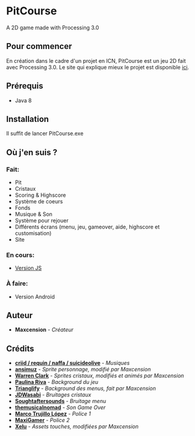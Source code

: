 # PitCourse

A 2D game made with Processing 3.0

## Pour commencer

En création dans le cadre d'un projet en ICN, PitCourse est un jeu 2D fait avec Processing 3.0. Le site qui explique mieux le projet est disponible [ici](http://pitcourse.cf).

## Prérequis

* Java 8

## Installation

Il suffit de lancer PitCourse.exe

## Où j'en suis ?

### Fait:

* Pit
* Cristaux
* Scoring & Highscore
* Système de coeurs
* Fonds
* Musique & Son
* Système pour rejouer
* Différents écrans (menu, jeu, gameover, aide, highscore et customisation)
* Site

### En cours:

* [Version JS](https://www.github.com/Maxcension/PitCourse-Demo)

### À faire:

* Version Android

## Auteur

* **Maxcension** - *Créateur*

## Crédits

* [**criid / requin / naffa / suicideolive**](https://twitter.com/suicideolive) - *Musiques*
* [**ansimuz**](https://ansimuz.itch.io/grotto-escape-chibi-monsters) - *Sprite personnage, modifié par Maxcension*
* [**Warren Clark**](https://lionheart963.itch.io/free-platformer-assets) - *Sprites cristaux, modifiés et animés par Maxcension*
* [**Paulina Riva**](https://opengameart.org/content/sky-background) - *Background du jeu*
* [**Trianglify**](https://trianglify.io) - *Background des menus, fait par Maxcension*
* [**JDWasabi**](https://jdwasabi.itch.io/8-bit-16-bit-sound-effects-pack) - *Bruitages cristaux*
* [**Soughtaftersounds**](https://freesound.org/people/Soughtaftersounds/) - *Bruitage menu*
* [**themusicalnomad**](https://freesound.org/people/themusicalnomad/) - *Son Game Over*
* [**Marco Trujillo López**](https://www.dafont.com/fr/profile.php?user=322799) - *Police 1*
* [**MaxiGamer**](https://www.dafont.com/fr/profile.php?user=856411) - *Police 2*
* [**Xelu**](https://opengameart.org/content/free-keyboard-and-controllers-prompts-pack) - *Assets touches, modifiées par Maxcension*